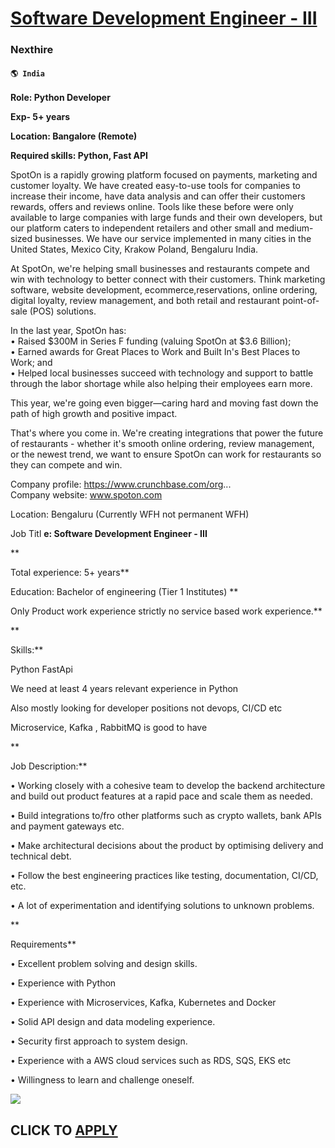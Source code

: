 # [Software Development Engineer - III](https://www.remotewlb.com/apply/software-development-engineer-iii-79439)  
### Nexthire  
#### `🌎 India`  

**Role: Python Developer**

 **Exp- 5+ years**

 **Location: Bangalore (Remote)**

 **Required skills: Python, Fast API**

SpotOn is a rapidly growing platform focused on payments, marketing and customer loyalty. We have created easy-to-use tools for companies to increase their income, have data analysis and can offer their customers rewards, offers and reviews online. Tools like these before were only available to large companies with large funds and their own developers, but our platform caters to independent retailers and other small and medium-sized businesses. We have our service implemented in many cities in the United States, Mexico City, Krakow Poland, Bengaluru India.  
  
At SpotOn, we're helping small businesses and restaurants compete and win with technology to better connect with their customers. Think marketing software, website development, ecommerce,reservations, online ordering, digital loyalty, review management, and both retail and restaurant point-of-sale (POS) solutions.  
  
In the last year, SpotOn has:  
• Raised $300M in Series F funding (valuing SpotOn at $3.6 Billion);  
• Earned awards for Great Places to Work and Built In's Best Places to Work; and  
• Helped local businesses succeed with technology and support to battle through the labor shortage while also helping their employees earn more.  
  
This year, we're going even bigger—caring hard and moving fast down the path of high growth and positive impact.  
  
That's where you come in. We're creating integrations that power the future of restaurants - whether it's smooth online ordering, review management, or the newest trend, we want to ensure SpotOn can work for restaurants so they can compete and win.  
  
Company profile: https://www.crunchbase.com/org...  
Company website: www.spoton.com  
  
Location: Bengaluru (Currently WFH not permanent WFH)  
  
  
Job Titl **e: Software Development Engineer - III**  
  
**  
  
Total experience: 5+ years**  
  
  
  
Education: Bachelor of engineering (Tier 1 Institutes) **  
  
  
  
Only Product work experience strictly no service based work experience.**  
  
**  
  
Skills:**  
  
Python FastApi  
  
We need at least 4 years relevant experience in Python  
  
Also mostly looking for developer positions not devops, CI/CD etc  
  
Microservice, Kafka , RabbitMQ is good to have  
  
**  
  
Job Description:**  
  
• Working closely with a cohesive team to develop the backend architecture and build out product features at a rapid pace and scale them as needed.  
  
• Build integrations to/fro other platforms such as crypto wallets, bank APIs and payment gateways etc.  
  
• Make architectural decisions about the product by optimising delivery and technical debt.  
  
• Follow the best engineering practices like testing, documentation, CI/CD, etc.  
  
• A lot of experimentation and identifying solutions to unknown problems.  
  
**  
  
Requirements**  
  
• Excellent problem solving and design skills.  
  
• Experience with Python  
  
• Experience with Microservices, Kafka, Kubernetes and Docker  
  
• Solid API design and data modeling experience.  
  
• Security first approach to system design.  
  
• Experience with a AWS cloud services such as RDS, SQS, EKS etc  
  
• Willingness to learn and challenge oneself.

![](https://remotive.com/job/track/1900175/blank.gif?source=public_api)  
## CLICK TO [APPLY](https://www.remotewlb.com/apply/software-development-engineer-iii-79439)

